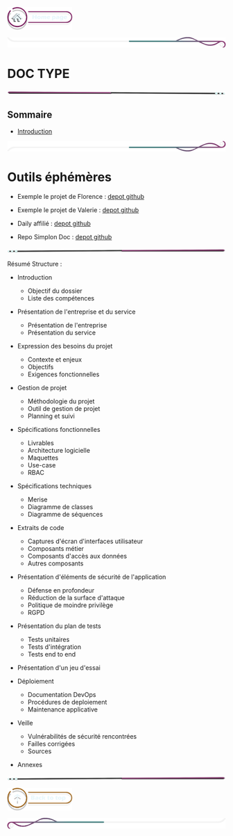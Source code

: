  <a href="../README.md">
  <img src="../assets/button/home_page.png" alt="Home page" style="width: 150px; height: auto;">
</a>

![border](../assets/line/border_deco_rt.png)

# DOC TYPE

![border](../assets/line/line-pink-point_l.png)

## Sommaire

- [Introduction](#introduction)

![border](../assets/line/border_deco_rb.png)

# Outils éphémères

- Exemple le projet de Florence : [depot github](https://github.com/Florence-Martin/CDA_fil_rouge)

- Exemple le projet de Valerie : [depot github](https://github.com/ValerieRas/Dossier_CDA?tab=readme-ov-file)


- Daily affilié : [depot github](https://github.com/Simplon-hdf/daily-objectives-cda-vals-p4/blob/main/Jour-32.md)

- Repo Simplon Doc : [depot github](https://github.com/Simplon-hdf/bot-discord-Simplon-Hub-doc)


![border](../assets/line/line-pink-point_r.png)

Résumé Structure :

- Introduction

  - Objectif du dossier
  - Liste des compétences

- Présentation de l'entreprise et du service
  - Présentation de l'entreprise
  - Présentation du service


- Expression des besoins du projet

  - Contexte et enjeux
  - Objectifs
  - Exigences fonctionnelles


- Gestion de projet

  - Méthodologie du projet
  - Outil de gestion de projet
  - Planning et suivi


- Spécifications fonctionnelles

  - Livrables
  - Architecture logicielle
  - Maquettes
  - Use-case
  - RBAC

- Spécifications techniques
  - Merise
  - Diagramme de classes
  - Diagramme de séquences

- Extraits de code

  - Captures d'écran d'interfaces utilisateur
  - Composants métier
  - Composants d'accès aux données
  - Autres composants


- Présentation d'éléments de sécurité de l'application

  - Défense en profondeur
  - Réduction de la surface d'attaque
  - Politique de moindre privilège
  - RGPD

- Présentation du plan de tests

  - Tests unitaires
  - Tests d'intégration
  - Tests end to end


- Présentation d'un jeu d'essai

- Déploiement

  - Documentation DevOps
  - Procédures de deploiement
  - Maintenance applicative


- Veille

  - Vulnérabilités de sécurité rencontrées
  - Failles corrigées
  - Sources
- Annexes



![border](../assets/line/line-pink-point_r.png)

<a href="#sommaire">
  <img src="../assets/button/back_to_top.png" alt="Back to top" style="width: 150px; height: auto;">
</a>

![border](../assets/line/border_deco_l.png)
